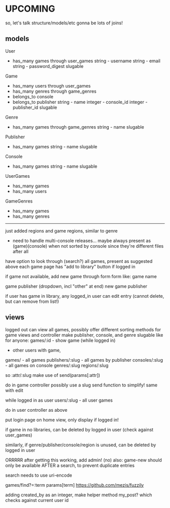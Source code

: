 UPCOMING
===

so, let's talk structure/models/etc
gonna be lots of joins!

## models
User
- has_many games through user_games
string - username
string - email
string - password_digest
slugable

Game
- has_many users through user_games
- has_many genres through game_genres
- belongs_to console
- belongs_to publisher
string - name
integer - console_id
integer - publisher_id
slugable

Genre
- has_many games through game_genres
string - name
slugable

Publisher
- has_many games
string - name
slugable

Console
- has_many games
string - name
slugable

UserGames
- has_many games
- has_many users

GameGenres
- has_many games
- has_many genres

----
just added regions and game regions, similar to genre

* need to handle multi-console releases... maybe always present as (game)(console) when not sorted by console since they're different files after all


have option to look through (search?) all games, present as suggested above
each game page has "add to library" button if logged in

if game not available, add new game through form
form like:
game name

game publisher (dropdown, incl "other" at end)
new game publisher

if user has game in library, any logged_in user can edit entry (cannot delete, but can remove from list!)

## views
logged out can view all games, possibly offer different sorting methods for game views and controller
make publisher, console, and genre slugable
like
for anyone:
games/:id - show game
(while logged in)
- other users with game,


games/ - all games
publishers/:slug - all games by publisher
consoles/:slug - all games on console
genres/:slug
regions/:slug

so :attr/:slug
make use of send(params[:attr])

do in game controller
possibly use a slug send function to simplify!
same with edit

while logged in as user
users/:slug - all user games

do in user controller as above

put login page on home view, only display if logged in!


if game in no libraries, can be deleted by logged in user
(check against user_games)

similarly, if genre/publisher/console/region is unused, can be deleted by logged in user


ORRRRR
after getting this working, add admin!
(no)
also: game-new should only be available AFTER a search, to prevent duplicate entries

search needs to use uri-encode

games/find?=:term
params[term]
https://github.com/mezis/fuzzily

adding created_by as an integer, make helper method my_post? which checks against current user id
